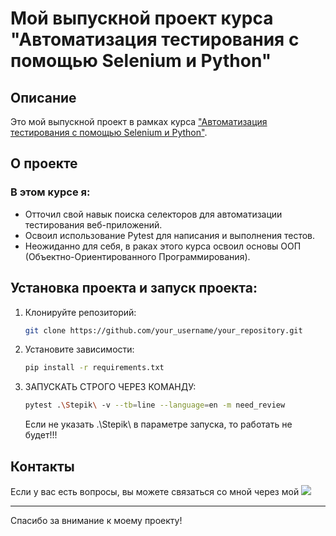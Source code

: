 # Мой выпускной проект курса "Автоматизация тестирования с помощью Selenium и Python"

## Описание
Это мой выпускной проект в рамках курса ["Автоматизация тестирования с помощью Selenium и Python"](https://stepik.org/course/575).

## О проекте
### В этом курсе я:
- Отточил свой навык поиска селекторов для автоматизации тестирования веб-приложений.
- Освоил использование Pytest для написания и выполнения тестов.
- Неожиданно для себя, в раках этого курса освоил основы ООП (Объектно-Ориентированного Программирования).



## Установка проекта и запуск проекта:
1. Клонируйте репозиторий:
    ```bash
    git clone https://github.com/your_username/your_repository.git
    ```
2. Установите зависимости:
    ```bash
    pip install -r requirements.txt
    ```
3. ЗАПУСКАТЬ СТРОГО ЧЕРЕЗ КОМАНДУ:
    ```bash
    pytest .\Stepik\ -v --tb=line --language=en -m need_review
    ```
   Если не указать .\Stepik\ в параметре запуска, то работать не будет!!!



## Контакты
Если у вас есть вопросы, вы можете связаться со мной через мой [![](https://img.shields.io/static/v1?message=LinkedIn&logo=linkedin&label=%20&style=flat&color=blue&labelColor=5c5c5c)](https://www.linkedin.com/in/vladlen-kuznetcov/)

---

Спасибо за внимание к моему проекту!